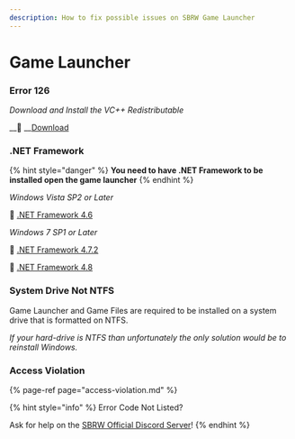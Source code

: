 ```yaml
---
description: How to fix possible issues on SBRW Game Launcher
---
```


# Game Launcher

### **Error 126**

_Download and Install the VC++ Redistributable_

\_\_💾 __[Download](https://aka.ms/vs/16/release/VC_redist.x86.exe)

### **.NET Framework**

{% hint style="danger" %}
**You need to have .NET Framework to be installed open the game launcher**
{% endhint %}

_Windows Vista SP2 or Later_

💾 [.NET Framework 4.6](https://dotnet.microsoft.com/download/dotnet-framework/thank-you/net46-web-installer)

_Windows 7 SP1 or Later_

💾 [.NET Framework 4.7.2](https://dotnet.microsoft.com/download/dotnet-framework/thank-you/net472-web-installer)

💾 [.NET Framework 4.8](https://dotnet.microsoft.com/download/dotnet-framework/thank-you/net48-web-installer)

### System Drive Not NTFS

Game Launcher and Game Files are required to be installed on a system drive that is formatted on NTFS.

_If your hard-drive is NTFS than unfortunately the only solution would be to reinstall Windows._

### Access Violation

{% page-ref page="access-violation.md" %}



{% hint style="info" %}
Error Code Not Listed?

Ask for help on the [SBRW Official Discord Server](https://discord.gg/RneBfcj)!
{% endhint %}





